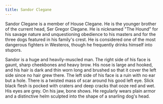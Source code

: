 ```yaml
---
title: Sandor Clegane
---
```


Sandor Clegane is a member of House Clegane. He is the younger brother of the current head, Ser Gregor Clegane. He is nicknamed "The Hound" for his savage nature and unquestioning obedience to his masters and for the three dogs featured in his family's crest. He is considered one of the most dangerous fighters in Westeros, though he frequently drinks himself into stupors.

Sandor is a huge and heavily-muscled man. The right side of his face is gaunt, sharp cheekbones and heavy brow. His nose is large and hooked, and his hair is dark and thin worn long and brushed so that it cover the left side since no hair grew there. The left side of his face is a ruin with no ear but a hole. There is a twisted mass of scar around his good left eye. Slick black flesh is pocked with craters and deep cracks that ooze red and wet. His eyes are grey. On his jaw, bone shows. He regularly wears plain armor and a distinctive helm sculpted into the shape of a snarling dog's head.


